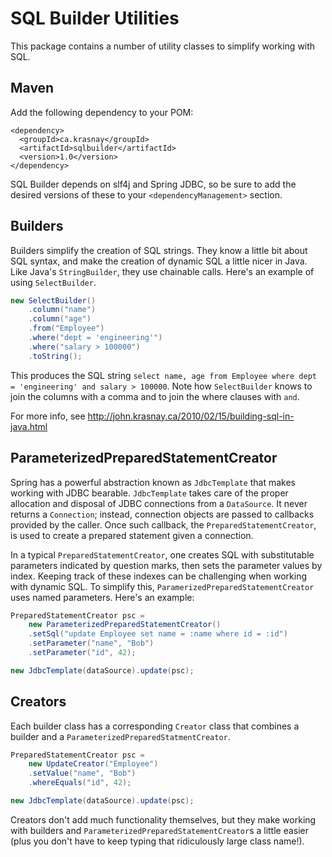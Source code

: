 # SQL Builder Utilities

This package contains a number of utility classes to simplify working
with SQL.

## Maven

Add the following dependency to your POM:

    <dependency>
      <groupId>ca.krasnay</groupId>
      <artifactId>sqlbuilder</artifactId>
      <version>1.0</version>
    </dependency>

SQL Builder depends on slf4j and Spring JDBC, so be sure to add the
desired versions of these to your `<dependencyManagement>` section.

## Builders

Builders simplify the creation of SQL strings. They know a little bit
about SQL syntax, and make the creation of dynamic SQL a little nicer in
Java. Like Java's `StringBuilder`, they use chainable calls. Here's an
example of using `SelectBuilder`.

```java
new SelectBuilder()
    .column("name")
    .column("age")
    .from("Employee")
    .where("dept = 'engineering'")
    .where("salary > 100000")
    .toString();
```

This produces the SQL string `select name, age from Employee where dept
= 'engineering' and salary > 100000`. Note how `SelectBuilder` knows to
join the columns with a comma and to join the where clauses with `and`.

For more info, see
<http://john.krasnay.ca/2010/02/15/building-sql-in-java.html>

## ParameterizedPreparedStatementCreator

Spring has a powerful abstraction known as `JdbcTemplate` that makes
working with JDBC bearable. `JdbcTemplate` takes care of the proper
allocation and disposal of JDBC connections from a `DataSource`. It
never returns a `Connection`; instead, connection objects are passed to
callbacks provided by the caller. Once such callback, the
`PreparedStatementCreator`, is used to create a prepared statement given
a connection.

In a typical `PreparedStatementCreator`, one creates SQL with
substitutable parameters indicated by question marks, then sets the
parameter values by index. Keeping track of these indexes can be
challenging when working with dynamic SQL. To simplify this,
`ParamerizedPreparedStatementCreator` uses named parameters. Here's an
example:

```java
PreparedStatementCreator psc =
    new ParameterizedPreparedStatementCreator()
    .setSql("update Employee set name = :name where id = :id")
    .setParameter("name", "Bob")
    .setParameter("id", 42);

new JdbcTemplate(dataSource).update(psc);
```

## Creators

Each builder class has a corresponding `Creator` class that combines a
builder and a `ParameterizedPreparedStatmentCreator`.

```java
PreparedStatementCreator psc =
    new UpdateCreator("Employee")
    .setValue("name", "Bob")
    .whereEquals("id", 42);

new JdbcTemplate(dataSource).update(psc);
```

Creators don't add much functionality themselves, but they make working
with builders and `ParameterizedPreparedStatementCreator`s a little
easier (plus you don't have to keep typing that ridiculously large class
name!).
